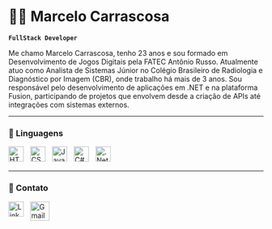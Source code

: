 # 👨‍💻 Marcelo Carrascosa

**`FullStack Developer`**

Me chamo Marcelo Carrascosa, tenho 23 anos e sou formado em Desenvolvimento de Jogos Digitais pela FATEC Antônio Russo.
Atualmente atuo como Analista de Sistemas Júnior no Colégio Brasileiro de Radiologia e Diagnóstico por Imagem (CBR), onde trabalho há mais de 3 anos. Sou responsável pelo desenvolvimento de aplicações em .NET e na plataforma Fusion, participando de projetos que envolvem desde a criação de APIs até integrações com sistemas externos.

---

### 🤖 Linguagens

<img 
    align="left" 
    alt="HTML"
    title="HTML" 
    width="30px" 
    style="padding-right: 10px;" 
    src="https://cdn.jsdelivr.net/gh/devicons/devicon@latest/icons/html5/html5-original.svg" 
/>
<img 
    align="left" 
    alt="CSS" 
    title="CSS"
    width="30px" 
    style="padding-right: 10px;" 
    src="https://cdn.jsdelivr.net/gh/devicons/devicon@latest/icons/css3/css3-original.svg" 
/>
<img 
    align="left" 
    alt="JavaScript" 
    title="JavaScript"
    width="30px" 
    style="padding-right: 10px;" 
    src="https://cdn.jsdelivr.net/gh/devicons/devicon@latest/icons/javascript/javascript-original.svg" 
/>
<img 
    align="left" 
    alt="C#" 
    title="c#"
    width="30px" 
    style="padding-right: 10px;" 
    src="https://cdn.jsdelivr.net/gh/devicons/devicon@latest/icons/csharp/csharp-original.svg" 
/>

<img 
    align="left" 
    alt=".Net" 
    title=".Net"
    width="30px" 
    src="https://cdn.jsdelivr.net/gh/devicons/devicon@latest/icons/dotnetcore/dotnetcore-original.svg"
/>
<br/>
<br/>


---

### 📎 Contato

<a href="https://www.linkedin.com/in/marcelo-carrascosa-290245203/" target="_blank">
<img 
    align="left" 
    alt="Linkedin" 
    title="Linkedin"
    width="30px" 
    style="padding-right: 10px;" 
    src="https://cdn.jsdelivr.net/gh/devicons/devicon@latest/icons/linkedin/linkedin-original.svg"
/>
</a>
<a href="https://mail.google.com/mail/?view=cm&to=marcelosouza.tblh@gmail.com" target="_blank">
<img 
    align="left" 
    alt="Gmail" 
    title="Gmail"
    width="38px" 
    src="https://upload.wikimedia.org/wikipedia/commons/7/7e/Gmail_icon_%282020%29.svg"
/>
</a>
